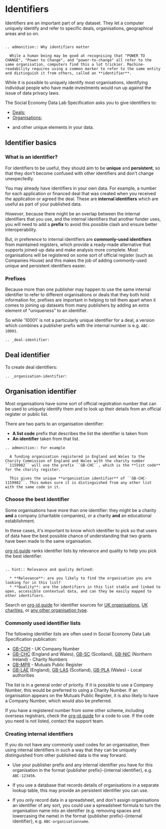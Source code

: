 # Identifiers

Identifiers are an important part of any dataset. They let a computer uniquely identify and refer to specific deals, organisations, geographical areas and so on.

<!--- TODO:
Ultimately, change the organisation in the example below to the Social Economy Civic Data Trust
--->
```eval_rst

.. admonition:: Why identifiers matter

  While a human being may be good at recognising that "POWER TO CHANGE", "Power to Change", and "power-to-change" all refer to the same organisation, computers find this a lot trickier. Machine-readability requires using a common marker to refer to the same entity and distinguish it from others, called an **identifier**.

```

While it is possible to uniquely identify most organisations, identifying individual people who have made investments would run up against the issue of data privacy laws.

The Social Economy Data Lab Specification asks you to give identifiers to:

* [Deals](deal-identifier);  
* [Organisations](organisation-identifier);  
<!-- * Transactions; -->
* and other unique elements in your data.  

## Identifier basics
### What is an identifier?
For identifiers to be useful, they should aim to be **unique** and **persistent**, so that they don't become confused with other identifiers and don't change unexpectedly.

You may already have identifiers in your own data. For example, a number for each application or financed deal that was created when you received the application or agreed the deal. These are **internal identifiers** which are useful as part of your published data.

*However*, because there might be an overlap between the internal identifiers that you use, and the internal identifiers that another funder uses, you will need to add a **prefix** to avoid this possible clash and ensure better interoperability.

But, in preference to internal identifiers are **commonly-used identifiers** from maintained registers, which provide a ready-made alternative that supports joined-up data and make analysis more complete. Most organisations will be registered on some sort of official register (such as Companies House) and this makes the job of adding commonly-used unique and persistent identifiers easier.

### Prefixes
Because more than one publisher may happen to use the same internal identifier to refer to different organisations or deals that they both hold information for, prefixes are important in helping to tell them apart when it comes to joining up datasets from many publishers by adding an extra element of "uniqueness" to an identifier.

So while '10001' is not a particularly unique identifier for a deal, a version which combines a publisher prefix with the internal number is e.g. ``ABC-10001``.

```eval_rst
.. _deal-identifier:
```
## Deal identifier
To create deal identifiers:

```eval_rst
.. _organisation-identifier:
```
## Organisation identifier
Most organisations have some sort of official registration number that can be used to uniquely identify them and to look up their details from an official register or public list.

There are two parts to an organisation identifier:

* **A list code** prefix that describes the list the identifier is taken from
* **An identifier** taken from that list.

```eval_rst
.. admonition:: For example

  A funding organisation registered in England and Wales to the Charity Commission of England and Wales with the charity number ``1159982`` will use the prefix ``GB-CHC``, which is the **list code** for the charity register.

  This gives the unique **organisation identifier** of ``GB-CHC-1159982``. This makes sure it is distinguished from any other list with the same code in it.
```

### Choose the best identifier
Some organisations have more than one identifier: they might be a charity **and** a company (charitable companies), or a charity **and** an educational establishment.

In these cases, it's important to know which identifier to pick so that users of data have the best possible chance of understanding that two grants have been made to the same organisation.

[org-id.guide](http://org-id.guide) ranks identifier lists by relevance and quality to help you pick the best identifier.

```eval_rst

.. hint:: Relevance and quality defined:

  * **Relevance**: are you likely to find the organisation you are looking for in this list?
  * **Quality**: are the identifiers in this list stable and linked to open, accessible contextual data, and can they be easily mapped to other identifiers.
```

Search on [org-id.guide](http://org-id.guide) for identifier sources for [UK organisations](http://org-id.guide/?structure=&coverage=GB&subnational=&sector=), [UK charities](http://org-id.guide/?structure=charity&coverage=GB&sector=), or [any other organisation type](http://org-id.guide/).

### Commonly used identifier lists
The following identifier lists are often used in Social Economy Data Lab Specification publication:
* [GB-COH](http://org-id.guide/list/GB-COH) - UK Company Number
* [GB-CHC](http://org-id.guide/list/GB-CHC) (England and Wales), [GB-SC](http://org-id.guide/list/GB-SC) (Scotland), [GB-NIC](http://org-id.guide/list/GB-NIC) (Northern Ireland) - Charity Numbers
* [GB-MPR](http://org-id.guide/list/GB-MPR) - Mutuals Public Register
* [GB-LAE](http://org-id.guide/list/GB-LAE) (England), [GB-LAS](http://org-id.guide/list/GB-LAS) (Scotland), [GB-PLA](http://org-id.guide/list/GB-PLA) (Wales)  - Local authorities

The list is in a general order of priority. If it is possible to use a Company Number, this would be preferred to using a Charity Number. If an organisation appears on the Mutuals Public Register, it is also likely to have a Company Number, which would also be preferred.

If you have a registered number from some other scheme, including overseas registrars, check the [org-id.guide](http://org-id.guide/) for a code to use. If the code you need is not listed, contact the support team.

### Creating internal identifiers
If you do not have any commonly used codes for an organisation, then using internal identifiers in such a way that they can be uniquely distinguished from other published data is the way forward.

* Use your publisher prefix and any internal identifier you have for this organisation in the format {publisher prefix}-{internal identifier}, e.g. `ABC-123456`.

* If you use a database that records details of organisations in a separate lookup table, this may provide an persistent identifier you can use.

* If you only record data in a spreadsheet, and don't assign organisations an identifier of any sort, you could use a spreadsheet formula to turn the organisation name into an identifier (e.g. removing spaces and lowercasing the name) in the format {publisher prefix}-{internal identifier}, e.g. `ABC-organisationname`.
